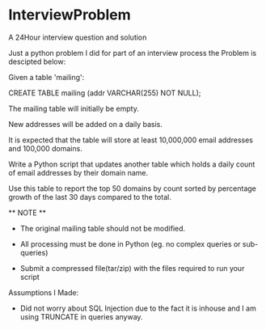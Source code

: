 # InterviewProblem
A 24Hour interview question and solution

Just a python problem I did for part of an interview process the Problem is descipted below:

Given a table 'mailing':

CREATE TABLE mailing (addr VARCHAR(255) NOT NULL);

The mailing table will initially be empty.

New addresses will be added on a daily basis.

It is expected that the table will store at least 10,000,000 email addresses and 100,000 domains.

Write a Python script that updates another table which holds a daily count of email addresses by their domain name.

Use this table to report the top 50 domains by count sorted by percentage growth of the last 30 days compared to the total.

** NOTE **

- The original mailing table should not be modified.

- All processing must be done in Python (eg. no complex queries or sub-queries)

- Submit a compressed file(tar/zip) with the files required to run your script

Assumptions I Made:

- Did not worry about SQL Injection due to the fact it is inhouse and I am using TRUNCATE in queries anyway.
